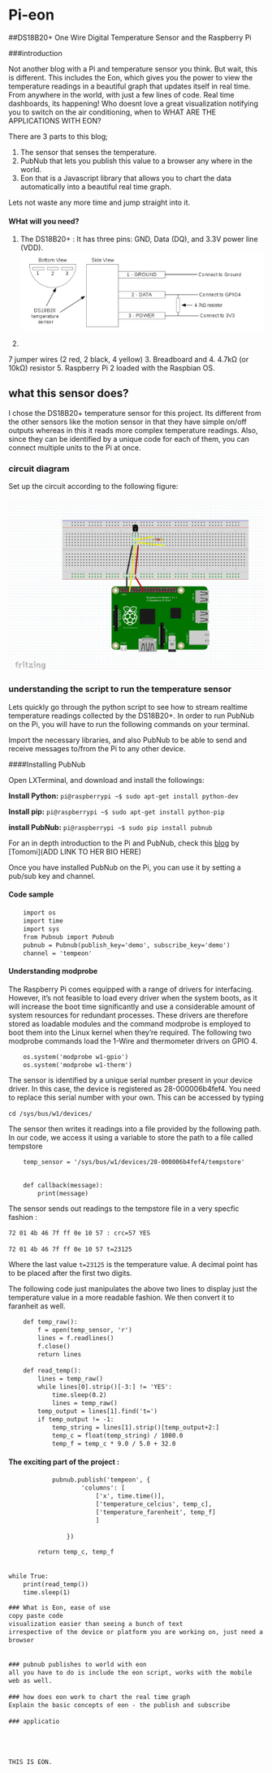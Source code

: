 # Pi-eon

##DS18B20+ One Wire Digital Temperature Sensor and the Raspberry Pi

###introduction

Not another blog with a Pi and temperature sensor you think. But wait, this is different. This includes the Eon, which gives you the power to view the temperature readings in a beautiful graph that updates itself in real time. From anywhere in the world, with just a few lines of code. Real time dashboards, its happening! Who doesnt love a great visualization notifying you to switch on the air conditioning, when to WHAT ARE THE APPLICATIONS WITH EON? 

There are 3 parts to this blog;

1. The sensor that senses the temperature.
2. PubNub that lets you publish this value to a browser any where in the world.
3. Eon that is a Javascript library that allows you to chart the data automatically into a beautiful real time graph.

Lets not waste any more time and jump straight into it.


#### WHat will you need?

1.  The DS18B20+ : It has three pins: GND, Data (DQ), and 3.3V power line (VDD). 
![image](images/DSB1820+.png)

2.
  7 jumper wires (2 red, 2 black, 4 yellow)
3.  Breadboard and 
4.  4.7kΩ (or 10kΩ) resistor
5.  Raspberry Pi 2 loaded with the Raspbian OS. 


## what this sensor does?

I chose the DS18B20+ temperature sensor for this project. Its different from the other sensors like the motion sensor in that they have simple on/off outputs whereas in this it reads more complex temperature readings. Also, since they can be identified by a unique code for each of them, you can connect multiple units to the Pi at once. 




### circuit diagram

Set up the circuit according to the following figure: 

![image](images/circuit.png)

### understanding the script to run the temperature sensor

Lets quickly go through the python script to see how to stream realtime temperature readings collected by the DS18B20+. In order to run PubNub on the Pi, you will have to run the following commands on your terminal.



Import the necessary libraries, and also PubNub to be able to send and receive messages to/from the Pi to any other device. 

####Installing PubNub


Open LXTerminal, and download and install the followings:

**Install Python:**
`pi@raspberrypi ~$ sudo apt-get install python-dev`

**Install pip:**
`pi@raspberrypi ~$ sudo apt-get install python-pip`

**install PubNub:**
`pi@raspberrypi ~$ sudo pip install pubnub`

For an in depth introduction to the Pi and PubNub, check this [blog](http://www.pubnub.com/blog/internet-of-things-101-getting-started-w-raspberry-pi/) by [Tomomi](ADD LINK TO HER BIO HERE)

Once you have installed PubNub on the Pi, you can use it by setting a pub/sub key and channel. 

#### Code sample

```
	import os
	import time
	import sys
	from Pubnub import Pubnub
	pubnub = Pubnub(publish_key='demo', subscribe_key='demo')
	channel = 'tempeon'
```


#### Understanding modprobe

The Raspberry Pi comes equipped with a range of drivers for interfacing. However, it’s not feasible to load every driver when the system boots, as it will increase the boot time significantly and use a considerable amount of system resources for redundant processes. These drivers are therefore stored as loadable modules and the command modprobe is employed to boot them into the Linux kernel when they’re required. The following two modprobe commands load the 1-Wire and thermometer drivers on GPIO 4.

```
	os.system('modprobe w1-gpio')
	os.system('modprobe w1-therm')
```

The sensor is identified by a unique serial number present in your device driver. In this case, the device is registered as 28-000006b4fef4. You need to replace this serial number with your own. This can be accessed by typing 

`cd /sys/bus/w1/devices/`

The sensor then writes it readings into a file provided by the following path. In our code, we access it using a variable to store the path to a file called tempstore 

```
	temp_sensor = '/sys/bus/w1/devices/28-000006b4fef4/tempstore'	
```


```

	def callback(message):
   		print(message)
```		

The sensor sends out readings to the tempstore file in a very specfic fashion : 
```
72 01 4b 46 7f ff 0e 10 57 : crc=57 YES

72 01 4b 46 7f ff 0e 10 57 t=23125   
```

Where the last value `t=23125` is the temperature value. A decimal point has to be placed after the first two digits.

The following code just manipulates the above two lines to display just the temperature value in a more readable fashion. We then convert it to faranheit as well. 

```
	def temp_raw():
    	f = open(temp_sensor, 'r')
    	lines = f.readlines()
    	f.close()
    	return lines

	def read_temp():
    	lines = temp_raw()
    	while lines[0].strip()[-3:] != 'YES':
        	time.sleep(0.2)
        	lines = temp_raw()
    	temp_output = lines[1].find('t=')
    	if temp_output != -1:
        	temp_string = lines[1].strip()[temp_output+2:]
        	temp_c = float(temp_string) / 1000.0
        	temp_f = temp_c * 9.0 / 5.0 + 32.0
```

#### The exciting part of the project : 


```     
        	pubnub.publish('tempeon', {
                	'columns': [
                    	['x', time.time()],
                    	['temperature_celcius', temp_c],
                    	['temperature_farenheit', temp_f]
                    	]
                
            	})
```
        	return temp_c, temp_f
    

	while True:
    	print(read_temp())
    	time.sleep(1)
```
### What is Eon, ease of use
copy paste code
visualization easier than seeing a bunch of text
irrespective of the device or platform you are working on, just need a browser


### pubnub publishes to world with eon
all you have to do is include the eon script, works with the mobile web as well. 

### how does eon work to chart the real time graph
Explain the basic concepts of eon - the publish and subscribe

### applicatio




THIS IS EON. 
